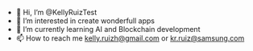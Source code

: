 - 👋 Hi, I’m @KellyRuizTest
- 👀 I’m interested in create wonderfull apps 
- 🌱 I’m currently learning AI and Blockchain development
- 📫 How to reach me kelly.ruizh@gmail.com or kr.ruiz@samsung.com 

<!---
KellyRuizTest/KellyRuizTest is a ✨ special ✨ repository because its `README.md` (this file) appears on your GitHub profile.
You can click the Preview link to take a look at your changes.
--->
